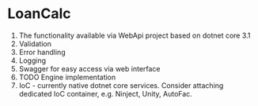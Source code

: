 # LoanCalc

1. The functionality available via WebApi project based on dotnet core 3.1
2. Validation
3. Error handling
4. Logging
5. Swagger for easy access via web interface
6. TODO Engine implementation
7. IoC - currently native dotnet core services. Consider attaching dedicated IoC container, e.g. Ninject, Unity, AutoFac.
